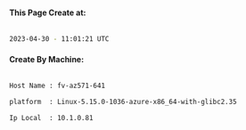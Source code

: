 
   
#### This Page Create at:

```bash

2023-04-30 - 11:01:21 UTC

```

#### Create By Machine:

```bash

Host Name : fv-az571-641

platform  : Linux-5.15.0-1036-azure-x86_64-with-glibc2.35

Ip Local  : 10.1.0.81

```

